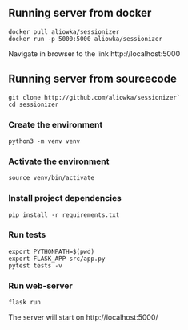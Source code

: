 ## Running server from docker ##
```
docker pull aliowka/sessionizer
docker run -p 5000:5000 aliowka/sessionizer
```
Navigate in browser to the link http://localhost:5000

## Running server from sourcecode ##
```
git clone http://github.com/aliowka/sessionizer`
cd sessionizer
```

### Create the environment ###
```
python3 -m venv venv
```

### Activate the environment ###
```
source venv/bin/activate
```

### Install project dependencies ###
```
pip install -r requirements.txt
```

### Run tests ###
```
export PYTHONPATH=$(pwd)
export FLASK_APP src/app.py
pytest tests -v
```

### Run web-server ###
```
flask run
```

The server will start on http://localhost:5000/ 
